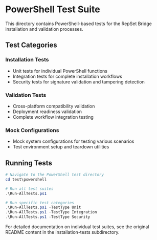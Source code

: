 # PowerShell Test Suite

This directory contains PowerShell-based tests for the RepSet Bridge installation and validation processes.

## Test Categories

### Installation Tests
- Unit tests for individual PowerShell functions
- Integration tests for complete installation workflows
- Security tests for signature validation and tampering detection

### Validation Tests
- Cross-platform compatibility validation
- Deployment readiness validation
- Complete workflow integration testing

### Mock Configurations
- Mock system configurations for testing various scenarios
- Test environment setup and teardown utilities

## Running Tests

```powershell
# Navigate to the PowerShell test directory
cd test\powershell

# Run all test suites
.\Run-AllTests.ps1

# Run specific test categories
.\Run-AllTests.ps1 -TestType Unit
.\Run-AllTests.ps1 -TestType Integration
.\Run-AllTests.ps1 -TestType Security
```

For detailed documentation on individual test suites, see the original README content in the installation-tests subdirectory.